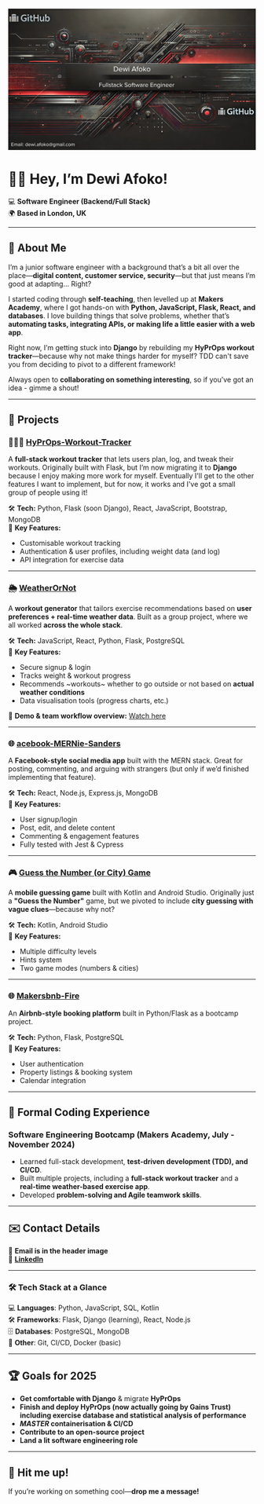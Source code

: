 ![Header](https://github.com/Dewi-Afoko/Dewi-Afoko/blob/main/HeaderWithEmail.png)

# 👋🏽 Hey, I’m Dewi Afoko!  
💻 **Software Engineer (Backend/Full Stack)**  
🌍 **Based in London, UK**  

---

## 🚀 About Me  

I’m a junior software engineer with a background that’s a bit all over the place—**digital content, customer service, security**—but that just means I’m good at adapting... Right?  

I started coding through **self-teaching**, then levelled up at **Makers Academy**, where I got hands-on with **Python, JavaScript, Flask, React, and databases**. I love building things that solve problems, whether that’s **automating tasks, integrating APIs, or making life a little easier with a web app**.  

Right now, I’m getting stuck into **Django** by rebuilding my **HyPrOps workout tracker**—because why not make things harder for myself? TDD can't save you from deciding to pivot to a different framework!

Always open to **collaborating on something interesting**, so if you’ve got an idea - gimme a shout! 

---

## 💼 Projects  

### 🏋🏽‍♂️ [HyPrOps-Workout-Tracker](https://github.com/Dewi-Afoko/HyPrOps-Workout-Tracker)  
A **full-stack workout tracker** that lets users plan, log, and tweak their workouts. Originally built with Flask, but I’m now migrating it to **Django** because I enjoy making more work for myself. Eventually I'll get to the other features I want to implement, but for now, it works and I've got a small group of people using it!

🛠 **Tech:** Python, Flask (soon Django), React, JavaScript, Bootstrap, MongoDB  
📌 **Key Features:**  
- Customisable workout tracking  
- Authentication & user profiles, including weight data (and log)
- API integration for exercise data  

---

### 🌦️ [WeatherOrNot](https://github.com/Dewi-Afoko/WeatherOrNot)  
A **workout generator** that tailors exercise recommendations based on **user preferences + real-time weather data**. Built as a group project, where we all worked **across the whole stack**.  

🛠 **Tech:** JavaScript, React, Python, Flask, PostgreSQL  
📌 **Key Features:**  
- Secure signup & login  
- Tracks weight & workout progress  
- Recommends ~workouts~ whether to go outside or not based on **actual weather conditions**  
- Data visualisation tools (progress charts, etc.)  

🎥 **Demo & team workflow overview:** [Watch here](https://youtu.be/Py8htEAksEc?si=mLWIDyz_ex1mfTYL&t=2187)  

---

### 🌐 [acebook-MERNie-Sanders](https://github.com/Dewi-Afoko/acebook-MERNie-Sanders)  
A **Facebook-style social media app** built with the MERN stack. Great for posting, commenting, and arguing with strangers (but only if we’d finished implementing that feature).  

🛠 **Tech:** React, Node.js, Express.js, MongoDB  
📌 **Key Features:**  
- User signup/login  
- Post, edit, and delete content  
- Commenting & engagement features  
- Fully tested with Jest & Cypress  

---

### 🎮 [Guess the Number (or City) Game](https://github.com/Dewi-Afoko/guess-the-number-and-city)  
A **mobile guessing game** built with Kotlin and Android Studio. Originally just a **"Guess the Number"** game, but we pivoted to include **city guessing with vague clues**—because why not?  

🛠 **Tech:** Kotlin, Android Studio  
📌 **Key Features:**  
- Multiple difficulty levels  
- Hints system  
- Two game modes (numbers & cities)  

---

### 🌐 [Makersbnb-Fire](https://github.com/Dewi-Afoko/makersbnb-fire)  
An **Airbnb-style booking platform** built in Python/Flask as a bootcamp project.  

🛠 **Tech:** Python, Flask, PostgreSQL  
📌 **Key Features:**  
- User authentication  
- Property listings & booking system  
- Calendar integration  

---

## 🌟 Formal Coding Experience  

### **Software Engineering Bootcamp (Makers Academy, July - November 2024)**  
- Learned full-stack development, **test-driven development (TDD), and CI/CD**.  
- Built multiple projects, including a **full-stack workout tracker** and a **real-time weather-based exercise app**.  
- Developed **problem-solving and Agile teamwork skills**.  

---

## ✉️ Contact Details  

📧 **Email is in the header image**  
🔗 **[LinkedIn](https://www.linkedin.com/in/dewi-a-0557a1335/)**  

---

### **🛠 Tech Stack at a Glance**  
💻 **Languages**: Python, JavaScript, SQL, Kotlin  
🛠 **Frameworks**: Flask, Django (learning), React, Node.js  
🗄️ **Databases**: PostgreSQL, MongoDB  
🔗 **Other**: Git, CI/CD, Docker (basic)  

---

## 🏆 Goals for 2025  
- **Get comfortable with Django** & migrate **HyPrOps**  
- **Finish and deploy HyPrOps (now actually going by Gains Trust) including exercise database and statistical analysis of performance**  
- ***MASTER* containerisation & CI/CD**  
- **Contribute to an open-source project**  
- **Land a lit software engineering role**  

---

## 🚀 Hit me up!  
If you’re working on something cool—**drop me a message!**  

<!---
Dewi-Afoko/Dewi-Afoko is a ✨ special ✨ repository because its `README.md` (this file) appears on your GitHub profile.
You can click the Preview link to take a look at your changes.
--->
